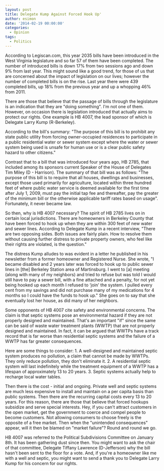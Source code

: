 ```yaml
---
layout: post
title: Delegate Kump Against Forced Hook Up'
author: esimon
date: '2014-02-19 00:00:00'
categories:
  - Opinion
tags:
  - Politics
---
```

According to Legiscan.com, this year 2035 bills have been introduced in the West Virginia legislature and so far 57 of them have been completed. The number of introduced bills is down 17% from two sessions ago and down 9% from last year. This might sound like a good trend, for those of us that are concerned about the impact of legislation on our lives; however the number of completed bills is on the rise. Last year there were 439 completed bills, up 18% from the previous year and up a whopping 46% from 2011. 

There are those that believe that the passage of bills through the legislature is an indication that they are "doing something". I'm not one of them. However, on occasion there is legislation introduced that actually aims to protect our rights. One example is HB 4007, the lead sponsor of which is Delegate Larry Kump (R-Berkeley). 

According to the bill's summary: "The purpose of this bill is to prohibit any state public utility from forcing owner-occupied residences to participate in a public residential water or sewer system except where the water or sewer system being used is unsafe for human use or is a clear public safety hazard to other citizens." 

Contrast that to a bill that was introduced four years ago, HB 2785, that included among its sponsors current Speaker of the House of Delegates Tim Miley (D - Harrison). The summary of that bill was as follows: "The purpose of this bill is to require that all houses, dwellings and businesses, except those used primarily for agriculture, located within three hundred feet of where public water service is deemed available for the first time after July 1, 2009, must pay the initial tap fee and thereafter, pay the greater of the minimum bill or the otherwise applicable tariff rates based on usage". Fortunately, it never became law. 

So then, why is HB 4007 necessary? The spirit of HB 2785 lives on in certain local jurisdictions. There are homeowners in Berkeley County that have been forced to hook up when they are within 300 feet of new water and sewer lines. According to Delegate Kump in a recent interview, "There are two opposing sides. Both issues are fairly plain. How to resolve them without causing further distress to private property owners, who feel like their rights are violated, is the question." 

The distress Kump alludes to was evident in a letter he published in his newsletter from a former homeowner and Registered Nurse. She wrote, "I became disabled and 2 years later was forced to hook up to public sewer lines in [the] Berkeley Station area of Martinsburg. I went to [a] meeting (along with many of my neighbors) and tried to refuse but was told I would still have to pay a sewer bill, with a fine attached and a penalty, for not yet being hooked up each month I refused to ‘join' the system. I pulled every cent from my savings and did not purchase many of my medications for 4 months so I could have the funds to hook up." She goes on to say that she eventually lost her house, as did many of her neighbors. 

Some opponents of HB 4007 cite safety and environmental concerns. The claim is that septic systems pose an environmental hazard if they are not properly designed and maintained. That's an important "if" since the same can be said of waste water treatment plants (WWTP) that are not properly designed and maintained. In fact, it can be argued that WWTPs have a track record that is far worse than residential septic systems and the failure of a WWTP has far greater consequences. 

Here are some things to consider: 1. A well-designed and maintained septic system produces no pollution, a claim that cannot be made by WWTPs. They only reduce pollution, they don't eliminate it. 2. A residential septic system will last indefinitely while the treatment equipment of a WWTP has a lifespan of approximately 13 to 20 years. 3. Septic systems actually help to recharge local water tables. 

Then there is the cost - initial and ongoing. Private well and septic systems are much less expensive to install and maintain on a per capita basis than public systems. Then there are the recurring capital costs every 13 to 20 years. For this reason, there are those that believe that forced hookups subsidize and serve special interests. Hey, if you can't attract customers in the open market, get the government to coerce and compel people to become customers. Not allowing consumers to choose freely is the opposite of a free market. Then when the "unintended consequences" appear, will it then be blamed on "market failure"? Round and round we go. 

HB 4007 was referred to the Political Subdivisions Committee on January 8th. It has been gathering dust since then. You might want to ask the chair of that committee, Delegate Tiffany Lawrence (D-Jefferson) why the bill hasn't been sent to the floor for a vote. And, if you're a homeowner like me with a well and septic, you might want to send a thank you to Delegate Larry Kump for his concern for our rights. 

